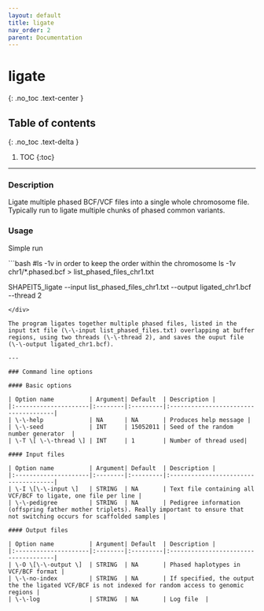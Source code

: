 ```yaml
---
layout: default
title: ligate
nav_order: 2
parent: Documentation
---
```

# ligate
{: .no_toc .text-center }

## Table of contents
{: .no_toc .text-delta }

1. TOC
{:toc}

---

### Description
Ligate multiple phased BCF/VCF files into a single whole chromosome file. Typically run to ligate multiple chunks of phased common variants.

### Usage
Simple run

<div class="code-example" markdown="1">
```bash
#ls -1v in order to keep the order within the chromosome
ls -1v chr1/*.phased.bcf > list_phased_files_chr1.txt

SHAPEIT5_ligate --input list_phased_files_chr1.txt --output ligated_chr1.bcf --thread 2
```
</div>

The program ligates together multiple phased files, listed in the input txt file (\-\-input list_phased_files.txt) overlapping at buffer regions, using two threads (\-\-thread 2), and saves the ouput file (\-\-output ligated_chr1.bcf).

---

### Command line options

#### Basic options

| Option name 	       | Argument| Default  | Description |
|:---------------------|:--------|:---------|:-------------------------------------|
| \-\-help             | NA      | NA       | Produces help message |
| \-\-seed             | INT     | 15052011 | Seed of the random number generator  |
| \-T \[ \-\-thread \] | INT     | 1        | Number of thread used|

#### Input files

| Option name 	       | Argument| Default  | Description |
|:---------------------|:--------|:---------|:-------------------------------------|
| \-I \[\-\-input \]   | STRING  | NA       | Text file containing all VCF/BCF to ligate, one file per line |
| \-\-pedigree         | STRING  | NA       | Pedigree information (offspring father mother triplets). Really important to ensure that not switching occurs for scaffolded samples |

#### Output files

| Option name 	       | Argument| Default  | Description |
|:---------------------|:--------|:---------|:-------------------------------------|
| \-O \[\-\-output \]  | STRING  | NA       | Phased haplotypes in VCF/BCF format |
| \-\-no-index         | STRING  | NA       | If specified, the output the the ligated VCF/BCF is not indexed for random access to genomic regions |
| \-\-log              | STRING  | NA       | Log file  |
